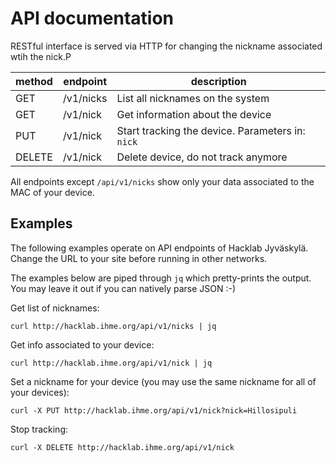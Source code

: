<!-- -*- mode: markdown; -*- -->

# API documentation

RESTful interface is served via HTTP for changing the nickname associated wtih the nick.P

method | endpoint | description
--- | --- | ---
GET | /v1/nicks | List all nicknames on the system
GET | /v1/nick | Get information about the device
PUT | /v1/nick | Start tracking the device. Parameters in: `nick`
DELETE | /v1/nick | Delete device, do not track anymore

All endpoints except `/api/v1/nicks` show only your data associated to
the MAC of your device.

## Examples

The following examples operate on API endpoints of Hacklab
Jyväskylä. Change the URL to your site before running in other
networks.

The examples below are piped through `jq` which pretty-prints the
output. You may leave it out if you can natively parse JSON :-)

Get list of nicknames:

	curl http://hacklab.ihme.org/api/v1/nicks | jq

Get info associated to your device:

	curl http://hacklab.ihme.org/api/v1/nick | jq

Set a nickname for your device (you may use the same nickname for all of your devices):

	curl -X PUT http://hacklab.ihme.org/api/v1/nick?nick=Hillosipuli

Stop tracking:

	curl -X DELETE http://hacklab.ihme.org/api/v1/nick
